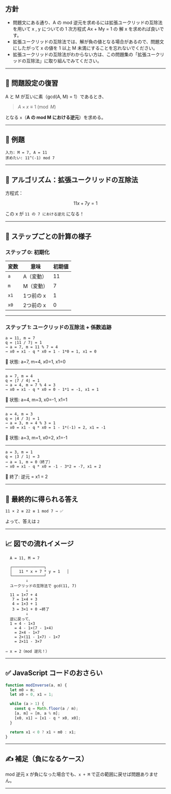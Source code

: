 ## **方針**

- 問題文にある通り、A の mod 逆元を求めるには拡張ユークリッドの互除法を用いて x , y についての 1 次方程式 Ax + My = 1 の 解 x を求めれば良いです。
- 拡張ユークリッドの互除法では、解が負の値となる場合があるので、問題文にしたがって x の値を 1 以上 M 未満にすることを忘れないでください。
- 拡張ユークリッドの互除法がわからない方は、この問題集の「拡張ユークリッドの互除法」に取り組んでみてください。
---

## 🧮 問題設定の復習

A と M が互いに素（gcd(A, M) = 1）であるとき、

> $A \times x \equiv 1 \pmod{M}$

となる `x`（**A の mod M における逆元**）を求める。

---

## 📘 例題

```
入力: M = 7, A = 11
求めたい: 11^(-1) mod 7
```

---

## 🔧 アルゴリズム：拡張ユークリッドの互除法

方程式：

$$
11x + 7y = 1
$$

この x が `11 の 7 における逆元` になる！

---

## 🔢 ステップごとの計算の様子

### ステップ 0: 初期化

| 変数   | 意味     | 初期値 |
| ---- | ------ | --- |
| `a`  | A（変動）  | 11  |
| `m`  | M（変動）  | 7   |
| `x1` | 1つ前の x | 1   |
| `x0` | 2つ前の x | 0   |

---

### ステップ 1: ユークリッドの互除法 + 係数追跡

```
a = 11, m = 7
q = ⌊11 / 7⌋ = 1
→ a = 7, m = 11 % 7 = 4
→ x0 = x1 - q * x0 = 1 - 1*0 = 1, x1 = 0
```

📘 状態: a=7, m=4, x0=1, x1=0

---

```
a = 7, m = 4
q = ⌊7 / 4⌋ = 1
→ a = 4, m = 7 % 4 = 3
→ x0 = x1 - q * x0 = 0 - 1*1 = -1, x1 = 1
```

📘 状態: a=4, m=3, x0=-1, x1=1

---

```
a = 4, m = 3
q = ⌊4 / 3⌋ = 1
→ a = 3, m = 4 % 3 = 1
→ x0 = x1 - q * x0 = 1 - 1*(-1) = 2, x1 = -1
```

📘 状態: a=3, m=1, x0=2, x1=-1

---

```
a = 3, m = 1
q = ⌊3 / 1⌋ = 3
→ a = 1, m = 0（終了）
→ x0 = x1 - q * x0 = -1 - 3*2 = -7, x1 = 2
```

📘 終了: 逆元 = x1 = 2

---

## 🎯 最終的に得られる答え

```
11 × 2 ≡ 22 ≡ 1 mod 7 → ✅
```

よって、答えは `2`

---

## 📈 図での流れイメージ

```
  A = 11, M = 7

  ┌──────────────┐
  │   11 * x + 7 * y = 1   │
  └──────────────┘
         ↓
  ユークリッドの互除法で gcd(11, 7)
         ↓
  11 = 1×7 + 4
   7 = 1×4 + 3
   4 = 1×3 + 1
   3 = 3×1 + 0 ←終了
         ↓
  逆に戻って、
  1 = 4 - 1×3
    = 4 - 1×(7 - 1×4)
    = 2×4 - 1×7
    = 2×(11 - 1×7) - 1×7
    = 2×11 - 3×7

⇒ x = 2（mod 逆元！）
```

---

## ✅ JavaScript コードのおさらい

```js
function modInverse(a, m) {
  let m0 = m;
  let x0 = 0, x1 = 1;

  while (a > 1) {
    const q = Math.floor(a / m);
    [a, m] = [m, a % m];
    [x0, x1] = [x1 - q * x0, x0];
  }

  return x1 < 0 ? x1 + m0 : x1;
}
```

---

## ✍ 補足（負になるケース）

mod 逆元 x が負になった場合でも、`x + M` で正の範囲に戻せば問題ありません。

---
